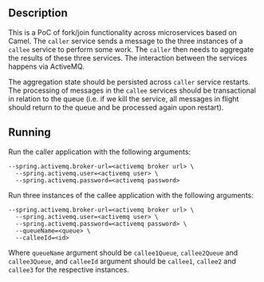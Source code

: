 ## Description
This is a PoC of fork/join functionality across microservices based on Camel.
The `caller` service sends a message to the three instances of a `callee` service to perform some work.
The `caller` then needs to aggregate the results of these three services. The interaction between
the services happens via ActiveMQ.

The aggregation state should be persisted across `caller` service restarts. The processing of
messages in the `callee` services should be transactional in relation to the queue
(i.e. if we kill the service, all messages in flight should return to the queue and be processed 
again upon restart).

## Running
Run the caller application with the following arguments:
```
--spring.activemq.broker-url=<activemq broker url> \
  --spring.activemq.user=<activemq user> \
  --spring.activemq.password=<activemq password> 
```

Run three instances of the callee application with the following arguments:
```
--spring.activemq.broker-url=<activemq broker url> \
  --spring.activemq.user=<activemq user> \
  --spring.activemq.password=<activemq password> \
  --queueName=<queue> \
  --calleeId=<id>
```
Where `queueName` argument should be `callee1Queue`, `callee2Queue` and `callee3Queue`,
and `calleeId` argument should be `callee1`, `callee2` and `callee3` for the respective instances.